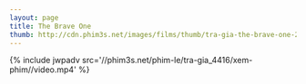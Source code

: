 ```yaml
---
layout: page
title: The Brave One
thumb: http://cdn.phim3s.net/images/films/thumb/tra-gia-the-brave-one-2007.jpg
---
```

{% include jwpadv src='//phim3s.net/phim-le/tra-gia_4416/xem-phim//video.mp4' %}